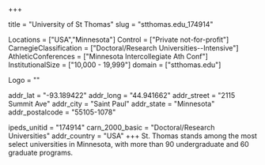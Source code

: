 
+++

title = "University of St Thomas"
slug = "stthomas.edu_174914"

Locations = ["USA","Minnesota"]
Control = ["Private not-for-profit"]
CarnegieClassification = ["Doctoral/Research Universities--Intensive"]
AthleticConferences = ["Minnesota Intercollegiate Ath Conf"]
InstitutionalSize = ["10,000 - 19,999"]
domain = ["stthomas.edu"]

Logo = ""

addr_lat = "-93.189422"
addr_long = "44.941662"
addr_street = "2115 Summit Ave"
addr_city = "Saint Paul"
addr_state = "Minnesota"
addr_postalcode = "55105-1078"

ipeds_unitid = "174914"
carn_2000_basic = "Doctoral/Research Universities"
addr_country = "USA"
+++
    St. Thomas stands among the most select universities in Minnesota, with more than 90 undergraduate and 60 graduate programs.
